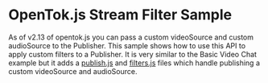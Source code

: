 OpenTok.js Stream Filter Sample
=======================

As of v2.13 of opentok.js you can pass a custom videoSource and custom audioSource to the Publisher. This sample shows how to use this API to apply custom filters to a Publisher. It is very similar to the Basic Video Chat example but it adds a [publish.js](./js/publish.js) and [filters.js](./js/filters.js) files which handle publishing a custom videoSource and audioSource.
